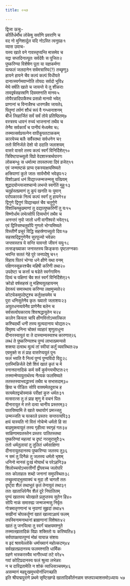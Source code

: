 ```yaml
---
title: ०५७

---
```

द्विजा ऊचुः-  
कीर्तिर्धर्मोथ लोकेषु सर्वाणि प्रवराणि च  
वद नो मुनिशार्दूल यदि नोऽस्ति त्वनुग्रहः१  
व्यास उवाच-  
यस्य खाते वने गावस्तृप्यन्ति मासमेव च  
यद्वा सप्तदिनात्पूतः सर्वदेवैः स पूजितः२  
पुष्करिण्या विशेषेण पूता या यज्ञकर्मणा  
यत्फलं जलदानेन सर्वमत्रास्यि(?) तच्छृणु३  
हायने हायने चैव कल्पं कल्पं विधीयते  
दानात्स्वर्गमवाप्नोति तोयदः सर्वदो भुवि४  
मेघे वर्षति खाते च जायन्ते ये तु शीकराः  
तावद्वर्षसहस्राणि दिवमश्नाति मानवः५  
तोयैरन्नादिपाकैश्च प्रसन्नो मानवो भवेत्  
प्राणानां च विनान्नैश्च धारणन्नैव जायते६  
पितॄणां तर्पणं शौचं रूपं वै गन्ध्यनाशनम्  
बीजं त्विहार्जितं सर्वं सर्वं तोये प्रतिष्ठितम्७  
वस्त्रस्य धावनं रुच्यं भाजनानां तथैव च  
तेनैव सर्वकार्यं च पानीयं मेध्यमेव च८  
तस्मात्सर्वप्रयत्नेन वापीकूपतटाककम्  
कारयेच्च बलैः सर्वैस्तथा सर्वधनेन च९  
ततो विनिर्जले देशो यो ददाति जलाशयम्  
वासरे वासरे तस्य कल्पं स्वर्गं विनिर्दिशेत्१०  
त्रिविष्टपाच्च्युतो विप्रो वेदशास्त्रार्थपारगः  
लोकबन्धुः स धर्मात्मा तपस्तप्त्वा दिवं व्रजेत्११  
एवं जन्माष्टकं प्राप्य एकस्याक्षयमिष्यते  
क्षत्त्रियाणां कुले जातः सार्वभौमो भवेन्नृपः१२  
विशोऽक्षयं धनं विद्याज्जन्मजन्मसु यत्प्रियम्  
शूद्रादयोन्त्यजाश्चान्ये लभन्ते स्वर्गतिं मुहुः१३  
चतुर्हस्तप्रमाणं तु कूपं खनति यः पुमान्  
परोपकारकं नित्यं कल्पं स्वर्गं तु हायने१४  
द्विगुणे द्विगुणं विद्याच्छतं चैव चतुर्गुणे  
विंशत्किष्कुप्रमाणां तु दद्यात्पुष्करिणीं तु यः१५  
विष्णोर्धाम लभेत्सोपि दिव्यभोगं तथैव च  
अनन्तरं नृपो जातो धनी वागीश्वरो भवेत्१६  
एवं द्विस्त्रिश्चतुर्वापि गुणतो भोग्यमिष्यते  
विस्तीर्णे प्रचुरं विद्धि सहस्रेणाच्युतो दिवः१७  
सहस्राद्द्विगुणेनैव सुरपूज्यो भवेन्नरः  
जन्तवस्तत्र ये सन्ति यावन्तो जीवनं ययुः१८  
तत्सङ्ख्याका जनास्तस्य किङ्कराः पृष्टलग्नकाः  
भवन्ति सततं गेहे पुरे जनपदेषु च१९  
विहाय पितरं भोग्या धने क्षीणे यथा वनम्  
पक्षिणस्सूकरश्चैव महिषी करिणी तथा२०  
उपदेष्टा च कर्त्ता च षडेते स्वर्गगामिनः  
दिव्यं च पक्षिणां चैव शतं स्वर्गं विनिर्दिशेत्२१  
क्रोडो वर्षसहस्रं तु महिष्ययुतहायनम्  
देवरूपं समास्थाय करिण्या लक्षमुच्यते२२  
कोट्येकमुपदेष्टुश्च कर्तुरक्षयमेव च  
पुरा धनिसुतेनैव कृतः ख्यातो जलाशयः२३  
अयुतधनव्ययेनैव प्राणेनैव बलेन च  
सर्वसत्वोपकाराय शिवश्रद्धायुतेन च२४  
कालेन कियता चापि क्षीणवित्तोऽभवत्किल  
कश्चिदर्थी धनी तस्य मूल्यदानाय चोद्यतः२५  
विमृश्य धनिना चोक्तं व्याहारं शृणुताधुना  
दीनारस्यायुतं वा ते दास्याम्यस्याश्च कारणात्२६  
लब्धं ते पुष्करिण्याश्च पुण्यं लाभात्प्रमन्यसे  
शक्त्या दत्वाथ मूल्यं तां स्वीयां कर्तुं व्यवस्थितः२७  
एवमुक्ते स तं प्राह वासरेप्ययुतं पुनः  
फलं भवति वै नित्यं पुण्यं पुण्यविदो विदुः२८  
एतस्मिन्निर्जले देशे शिवं खातं कृतं च मे  
स्नानपानादिकं कर्म सर्वे कुर्वन्त्यभीष्टतः२९  
तस्मान्मेप्ययुतार्थस्य नैत्यकं फलमिष्यते  
ततस्तस्याभवद्धास्यं तथैव च सभासदाम्३०  
ह्रिया च पीडितः सोपि वाक्यमेतदुवाच ह  
सत्यमेतद्वचोस्माकं परीक्षां कुरु धर्मतः३१  
मत्सरात्स तु तं प्राह शृणु मे वचनं पितः  
दीनारायुत मे तत्ते दत्वा चानीय प्रस्तरम्३२  
पातयिष्यामि ते खाते यथायोगं प्रमज्जतु  
उन्मज्जति च यत्काले प्रस्तरः सन्तरत्यपि३३  
क्षयं यास्यति नो वित्तं नोचेन्मे धर्मतो हि सा  
बाढमुक्त्वायुतं तस्य गृहीत्वा स्वगृहं गतः३४  
साक्षिणामग्रतस्तेन प्रस्तरः पातितस्तथा  
पुष्करिण्यां महत्यां च दृष्टं नरसुरासुरैः३५  
ततो धर्मतुलायां तु तुलितं धर्मसाक्षिणा  
दीनारायुतदानस्य पुष्करिण्या जलस्य तु३६  
न समं तु दिनैकं तु जलस्य धर्मतो भृशम्  
धनिनो मानसं दुःखं मोघार्थं च परेऽहनि३७  
शिलोच्चयोऽभवत्तीर्णो द्वीपवच्च जलोपरि  
ततः कोलाहलः शब्दो जनानां समुपस्थितः३८  
तच्छ्रुत्वाद्भुतवाक्यं च मुदा तौ चागतौ ततः  
दृष्ट्वा शैलं तथाभूतं कृतं तेनायुतं तथा३९  
ततः खाताधिपेनैव शैलं दूरे निपातितम्  
पुण्यं खातस्य चोत्खाते प्रलुप्तस्य सुतेन हि४०  
सोपि नाकं समारुह्य जन्मजन्मसु निर्वृतः  
गोत्रमातृगणानां च नृपाणां सुहृदां तथा४१  
सखीनां चोपकर्तॄणां खातं खात्वाऽक्षयं फलम्  
तपस्विनामनाथानां ब्राह्मणानां विशेषतः४२  
खातं तु जनयित्वा तु स्वर्गं चाक्षयमश्नुते  
तस्मात्खातादिकं विप्राः शक्तितो यः करिष्यति४३  
सर्वपापक्षयात्पुण्यं मोक्षं यायान्न संशयः  
य इदं श्रावयेल्लोके धर्माख्यानं महोत्कटम्४४  
सर्वखातप्रदानस्य फलमश्नाति धार्मिकः  
ग्रहणे भास्करस्यैव भागीरथ्यां तटे वरे४५  
गवां कोटिप्रदानस्य फलं श्रुत्वा लभेन्नरः  
न च दारिद्रतामेति न शोकं व्याधिसञ्चयम्४६  
असम्मानं महद्दुःखमुभयोर्नाधिगच्छति  
इति श्रीपाद्मपुराणे प्रथमे सृष्टिखण्डे खातादिकीर्तनन्नाम सप्तपञ्चाशत्तमोऽध्यायः ५७